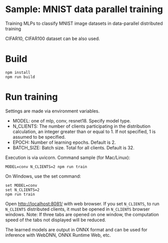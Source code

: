 # Sample: MNIST data parallel training

Training MLPs to classify MNIST image datasets in data-parallel distributed training

CIFAR10, CIFAR100 dataset can be also used.

# Build

```
npm install
npm run build
```

# Run training

Settings are made via environment variables.

- MODEL: one of mlp, conv, resnet18. Specify model type.
- N_CLIENTS: The number of clients participating in the distribution calculation, an integer greater than or equal to 1. If not specified, 1 is assumed to be specified.
- EPOCH: Number of learning epochs. Default is 2.
- BATCH_SIZE: Batch size. Total for all clients. Default is 32.

Execution is via uvicorn. Command sample (for Mac/Linux):

```
MODEL=conv N_CLIENTS=2 npm run train
```

On Windows, use the set command:

```
set MODEL=conv
set N_CLIENTS=2
npm run train
```

Open [http://localhost:8081/](http://localhost:8081/) with web browser. If you set `N_CLIENTS`, to run `N_CLIENTS` distributed clients, it must be opened in `N_CLIENTS` browser windows. Note: If three tabs are opened on one window, the computation speed of the tabs not displayed will be reduced.

The learned models are output in ONNX format and can be used for inference with WebDNN, ONNX Runtime Web, etc.

